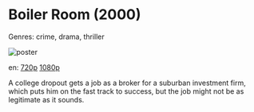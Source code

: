 # Boiler Room (2000)

Genres: crime, drama, thriller

![poster](http://image.tmdb.org/t/p/w500/saPIJPgg5EHyduryuRAEr8y3SuX.jpg)

en:
  [720p](magnet:?xt=urn:btih:C858C20C13F9B926A308848F688B20511AE9BF5B&tr=udp://glotorrents.pw:6969/announce&tr=udp://tracker.opentrackr.org:1337/announce&tr=udp://torrent.gresille.org:80/announce&tr=udp://tracker.openbittorrent.com:80&tr=udp://tracker.coppersurfer.tk:6969&tr=udp://tracker.leechers-paradise.org:6969&tr=udp://p4p.arenabg.ch:1337&tr=udp://tracker.internetwarriors.net:1337)
  [1080p](magnet:?xt=urn:btih:62314D1F256B632EBFC6441713F7B3ED9005AE04&tr=udp://glotorrents.pw:6969/announce&tr=udp://tracker.opentrackr.org:1337/announce&tr=udp://torrent.gresille.org:80/announce&tr=udp://tracker.openbittorrent.com:80&tr=udp://tracker.coppersurfer.tk:6969&tr=udp://tracker.leechers-paradise.org:6969&tr=udp://p4p.arenabg.ch:1337&tr=udp://tracker.internetwarriors.net:1337)
  


A college dropout gets a job as a broker for a suburban investment firm, which puts him on the fast track to success, but the job might not be as legitimate as it sounds.